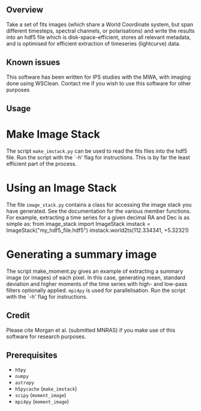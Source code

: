 ## Overview 
Take a set of fits images (which share a World Coordinate system, but span different timesteps, spectral channels, or polarisations) and write the results into an hdf5 file which is disk-space-efficient, stores all relevant metadata, and is optimised for efficient extraction of timeseries (lightcurve) data.

## Known issues

This software has been written for IPS studies with the MWA, with imaging done using WSClean. Contact me if you wish to use this software for other purposes

## Usage
# Make Image Stack
The script `make_imstack.py` can be used to read the fits files into the hdf5 file. Run the script with the `-h' flag for instructions. This is by far the least efficient part of the process.

# Using an Image Stack
The file `image_stack.py` contains a class for accessing the image stack you have generated. See the documentation for the various member functions. For example, extracting a time series for a given decimal RA and Dec is as simple as:
    from image_stack import ImageStack
    imstack = ImageStack("my_hdf5_file.hdf5")
    imstack.world2ts(112.334341, +5.32321)

# Generating a summary image
The script make_moment.py gives an example of extracting a summary image (or images) of each pixel. In this case, generating mean, standard deviation and higher moments of the time series with high- and low-pass filters optionally applied. `mpi4py` is used for parallelisation. Run the script with the `-h' flag for instructions.

## Credit

Please cite Morgan et al. (submitted MNRAS) if you make use of this software for research purposes.

## Prerequisites

* `h5py`
* `numpy `
* `astropy`
* `h5pycache` (`make_imstack`)
* `scipy` (`moment_image`)
* `mpi4py` (`moment_image`)
